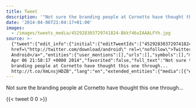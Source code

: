 ```yaml
---
title: Tweet
description: '"Not sure the branding people at Cornetto have thought this one through... "'
date: '2014-04-06T21:04:17+01:00'
images:
  - /images/tweets_media/452928303729741824-Bkkf46uIAAALFYh.jpg
source: >-
  {"tweet":{"edit_info":{"initial":{"editTweetIds":["452928303729741824"],"editableUntil":"2014-04-06T22:58:17.267Z","editsRemaining":"5","isEditEligible":true}},"retweeted":false,"source":"<a
  href=\"http://twitter.com/download/android\" rel=\"nofollow\">Twitter for
  Android</a>","entities":{"user_mentions":[],"urls":[],"symbols":[],"media":[{"expanded_url":"https://twitter.com/toychicken/status/452928303729741824/photo/1","indices":["74","96"],"url":"http://t.co/XmLnsjHDZB","media_url":"http://pbs.twimg.com/media/Bkkf46uIAAALFYh.jpg","id_str":"452928300223299584","id":"452928300223299584","media_url_https":"https://pbs.twimg.com/media/Bkkf46uIAAALFYh.jpg","sizes":{"medium":{"w":"1104","h":"1172","resize":"fit"},"large":{"w":"1104","h":"1172","resize":"fit"},"small":{"w":"641","h":"680","resize":"fit"},"thumb":{"w":"150","h":"150","resize":"crop"}},"type":"photo","display_url":"pic.twitter.com/XmLnsjHDZB"}],"hashtags":[]},"display_text_range":["0","96"],"favorite_count":"0","id_str":"452928303729741824","truncated":false,"retweet_count":"0","id":"452928303729741824","possibly_sensitive":false,"created_at":"Sun
  Apr 06 21:58:17 +0000 2014","favorited":false,"full_text":"Not sure the
  branding people at Cornetto have thought this one through...
  http://t.co/XmLnsjHDZB","lang":"en","extended_entities":{"media":[{"expanded_url":"https://twitter.com/toychicken/status/452928303729741824/photo/1","indices":["74","96"],"url":"http://t.co/XmLnsjHDZB","media_url":"http://pbs.twimg.com/media/Bkkf46uIAAALFYh.jpg","id_str":"452928300223299584","id":"452928300223299584","media_url_https":"https://pbs.twimg.com/media/Bkkf46uIAAALFYh.jpg","sizes":{"medium":{"w":"1104","h":"1172","resize":"fit"},"large":{"w":"1104","h":"1172","resize":"fit"},"small":{"w":"641","h":"680","resize":"fit"},"thumb":{"w":"150","h":"150","resize":"crop"}},"type":"photo","display_url":"pic.twitter.com/XmLnsjHDZB"}]}}}
---
```

Not sure the branding people at Cornetto have thought this one through... 
    
{{< tweet 0 0 >}}
    
